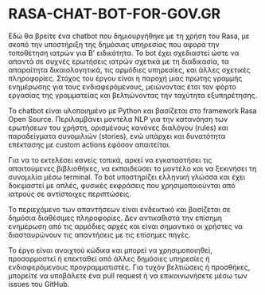 # RASA-CHAT-BOT-FOR-GOV.GR
Εδώ θα βρείτε ένα chatbot που δημιουργήθηκε με τη χρήση του Rasa, με σκοπό την υποστήριξη της δημόσιας υπηρεσίας που αφορά την τοποθέτηση ιατρών για Β’ ειδικότητα. Το bot έχει σχεδιαστεί ώστε να απαντά σε συχνές ερωτήσεις ιατρών σχετικά με τη διαδικασία, τα απαραίτητα δικαιολογητικά, τις αρμόδιες υπηρεσίες, και άλλες σχετικές πληροφορίες. Στόχος του έργου είναι η παροχή μιας πρώτης γραμμής ενημέρωσης για τους ενδιαφερόμενους, μειώνοντας έτσι τον φόρτο εργασίας της γραμματείας και βελτιώνοντας την ταχύτητα εξυπηρέτησης.

Το chatbot είναι υλοποιημένο με Python και βασίζεται στο framework Rasa Open Source. Περιλαμβάνει μοντέλα NLP για την κατανόηση των ερωτήσεων του χρήστη, ορισμένους κανόνες διαλόγου (rules) και παραδείγματα συνομιλιών (stories), ενώ υπάρχει και δυνατότητα επέκτασης με custom actions εφόσον απαιτείται.

Για να το εκτελέσει κανείς τοπικά, αρκεί να εγκαταστήσει τις απαιτούμενες βιβλιοθήκες, να εκπαιδεύσει το μοντέλο και να ξεκινήσει τη συνομιλία μέσω terminal. Το bot υποστηρίζει ελληνική γλώσσα και έχει δοκιμαστεί με απλές, φυσικές εκφράσεις που χρησιμοποιούνται από ιατρούς σε αντίστοιχες περιπτώσεις.

Το περιεχόμενο των απαντήσεων είναι ενδεικτικό και βασίζεται σε δημόσια διαθέσιμες πληροφορίες. Δεν αντικαθιστά την επίσημη ενημέρωση από τις αρμόδιες αρχές και είναι σημαντικό οι χρήστες να διασταυρώνουν τις απαντήσεις με τις επίσημες πηγές.

Το έργο είναι ανοιχτού κώδικα και μπορεί να χρησιμοποιηθεί, προσαρμοστεί ή επεκταθεί από άλλες δημόσιες υπηρεσίες ή ενδιαφερόμενους προγραμματιστές. Για τυχόν βελτιώσεις ή προσθήκες, μπορείτε να υποβάλετε ένα pull request ή να επικοινωνήσετε μέσω των issues του GitHub.
